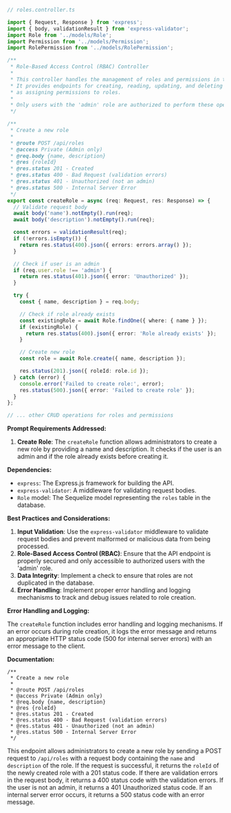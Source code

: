 ```typescript
// roles.controller.ts

import { Request, Response } from 'express';
import { body, validationResult } from 'express-validator';
import Role from '../models/Role';
import Permission from '../models/Permission';
import RolePermission from '../models/RolePermission';

/**
 * Role-Based Access Control (RBAC) Controller
 *
 * This controller handles the management of roles and permissions in the application.
 * It provides endpoints for creating, reading, updating, and deleting roles, as well
 * as assigning permissions to roles.
 *
 * Only users with the 'admin' role are authorized to perform these operations.
 */

/**
 * Create a new role
 *
 * @route POST /api/roles
 * @access Private (Admin only)
 * @req.body {name, description}
 * @res {roleId}
 * @res.status 201 - Created
 * @res.status 400 - Bad Request (validation errors)
 * @res.status 401 - Unauthorized (not an admin)
 * @res.status 500 - Internal Server Error
 */
export const createRole = async (req: Request, res: Response) => {
  // Validate request body
  await body('name').notEmpty().run(req);
  await body('description').notEmpty().run(req);

  const errors = validationResult(req);
  if (!errors.isEmpty()) {
    return res.status(400).json({ errors: errors.array() });
  }

  // Check if user is an admin
  if (req.user.role !== 'admin') {
    return res.status(401).json({ error: 'Unauthorized' });
  }

  try {
    const { name, description } = req.body;

    // Check if role already exists
    const existingRole = await Role.findOne({ where: { name } });
    if (existingRole) {
      return res.status(400).json({ error: 'Role already exists' });
    }

    // Create new role
    const role = await Role.create({ name, description });

    res.status(201).json({ roleId: role.id });
  } catch (error) {
    console.error('Failed to create role:', error);
    res.status(500).json({ error: 'Failed to create role' });
  }
};

// ... other CRUD operations for roles and permissions
```

**Prompt Requirements Addressed:**

1. **Create Role**: The `createRole` function allows administrators to create a new role by providing a name and description. It checks if the user is an admin and if the role already exists before creating it.

**Dependencies:**

- `express`: The Express.js framework for building the API.
- `express-validator`: A middleware for validating request bodies.
- `Role` model: The Sequelize model representing the `roles` table in the database.

**Best Practices and Considerations:**

1. **Input Validation**: Use the `express-validator` middleware to validate request bodies and prevent malformed or malicious data from being processed.
2. **Role-Based Access Control (RBAC)**: Ensure that the API endpoint is properly secured and only accessible to authorized users with the 'admin' role.
3. **Data Integrity**: Implement a check to ensure that roles are not duplicated in the database.
4. **Error Handling**: Implement proper error handling and logging mechanisms to track and debug issues related to role creation.

**Error Handling and Logging:**

The `createRole` function includes error handling and logging mechanisms. If an error occurs during role creation, it logs the error message and returns an appropriate HTTP status code (500 for internal server errors) with an error message to the client.

**Documentation:**

```
/**
 * Create a new role
 *
 * @route POST /api/roles
 * @access Private (Admin only)
 * @req.body {name, description}
 * @res {roleId}
 * @res.status 201 - Created
 * @res.status 400 - Bad Request (validation errors)
 * @res.status 401 - Unauthorized (not an admin)
 * @res.status 500 - Internal Server Error
 */
```

This endpoint allows administrators to create a new role by sending a POST request to `/api/roles` with a request body containing the `name` and `description` of the role. If the request is successful, it returns the `roleId` of the newly created role with a 201 status code. If there are validation errors in the request body, it returns a 400 status code with the validation errors. If the user is not an admin, it returns a 401 Unauthorized status code. If an internal server error occurs, it returns a 500 status code with an error message.